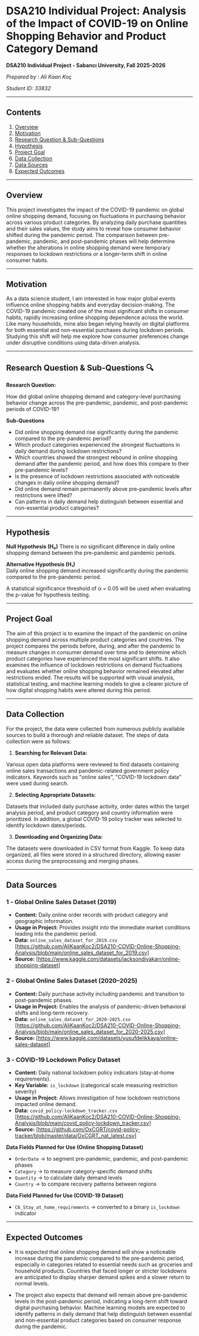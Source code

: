 # DSA210 Individual Project: Analysis of the Impact of COVID-19 on Online Shopping Behavior and Product Category Demand

**DSA210 Individual Project - Sabancı University, Fall 2025-2026**

*Prepared by : Ali Kaan Koç*

*Student ID: 33832*

---

## Contents
1. [Overview](#overview)
2. [Motivation](#motivation)
3. [Research Question & Sub-Questions](#research-question--sub-questions)
4. [Hypothesis](#hypothesis)
5. [Project Goal](#project-goal)
6. [Data Collection](#data-collection)
7. [Data Sources](#data-sources)
8. [Expected Outcomes](#expected-outcomes)
   
---

## Overview 
This project investigates the impact of the COVID-19 pandemic on global online shopping demand, focusing on fluctuations in purchasing behavior across various product categories. By analyzing daily purchase quantities and their sales values, the study aims to reveal how consumer behavior shifted during the pandemic period. The comparison between pre-pandemic, pandemic, and post-pandemic phases will help determine whether the alterations in online shopping demand were temporary responses to lockdown restrictions or a longer-term shift in online consumer habits.

---
## Motivation 

As a data science student, I am interested in how major global events influence online shopping habits and everyday decision-making. The COVID-19 pandemic created one of the most significant shifts in consumer habits, rapidly increasing online shopping dependence across the world. Like many households, mine also began relying heavily on digital platforms for both essential and non-essential purchases during lockdown periods.
Studying this shift will help me explore how consumer preferences change under disruptive conditions using data-driven analysis.

---
## Research Question & Sub-Questions 🔍

**Research Question:**

How did global online shopping demand and category-level purchasing behavior change across the pre-pandemic, pandemic, and post-pandemic periods of COVID-19?


**Sub-Questions**
- Did online shopping demand rise significantly during the pandemic compared to the pre-pandemic period?
- Which product categories experienced the strongest fluctuations in daily demand during lockdown restrictions?
- Which countries showed the strongest rebound in online shopping demand after the pandemic period, and how does this compare to their pre-pandemic levels?
- Is the presence of lockdown restrictions associated with noticeable changes in daily online shopping demand?
- Did online demand remain permanently above pre-pandemic levels after restrictions were lifted?
- Can patterns in daily demand help distinguish between essential and non-essential product categories?

---

## Hypothesis 

**Null Hypothesis (H₀)**
There is no significant difference in daily online shopping demand between the pre-pandemic and pandemic periods.

**Alternative Hypothesis (H₁)**  
Daily online shopping demand increased significantly during the pandemic compared to the pre-pandemic period.

A statistical significance threshold of α = 0.05 will be used when evaluating the p-value for hypothesis testing.

---

## Project Goal 
The aim of this project is to examine the impact of the pandemic on online shopping demand across multiple product categories and countries. The project compares the periods before, during, and after the pandemic to measure changes in consumer demand over time and to determine which product categories have experienced the most significant shifts. It also examines the influence of lockdown restrictions on demand fluctuations and evaluates whether online shopping behavior remained elevated after restrictions ended. The results will be supported with visual analysis, statistical testing, and machine learning models to give a clearer picture of how digital shopping habits were altered during this period.

---

## Data Collection 

For the project, the data were collected from numerous publicly available sources to build a thorough and reliable dataset. The steps of data collection were as follows:

1. **Searching for Relevant Data:**

Various open data platforms were reviewed to find datasets containing online sales transactions and pandemic-related government policy indicators. Keywords such as "online sales", "COVID-19 lockdown data" were used during search.

2. **Selecting Appropriate Datasets:**

Datasets that included daily purchase activity, order dates within the target analysis period, and product category and country information were prioritized. In addition, a global COVID-19 policy tracker was selected to identify lockdown dates/periods.

3. **Downloading and Organizing Data:**
   
The datasets were downloaded in CSV format from Kaggle. To keep data organized, all files were stored in a structured directory, allowing easier access during the preprocessing and merging phases.

---
## Data Sources 
### **1️ - Global Online Sales Dataset (2019)**
- **Content:** Daily online order records with product category and geographic information.
- **Usage in Project:** Provides insight into the immediate market conditions leading into the pandemic period.
- **Data:** `online_sales_dataset_for_2019.csv` [https://github.com/AliKaanKoc2/DSA210-COVID-Online-Shopping-Analysis/blob/main/online_sales_dataset_for_2019.csv]
- **Source:** [https://www.kaggle.com/datasets/jacksondivakarr/online-shopping-dataset]
  
### **2️ - Global Online Sales Dataset (2020–2025)**
- **Content:** Daily purchase activity including pandemic and transition to post-pandemic phases.
- **Usage in Project:** Enables the analysis of pandemic-driven behavioral shifts and long-term recovery.
- **Data:** `online_sales_dataset_for_2020-2025.csv` [https://github.com/AliKaanKoc2/DSA210-COVID-Online-Shopping-Analysis/blob/main/online_sales_dataset_for_2020-2025.csv]
- **Source:** [https://www.kaggle.com/datasets/yusufdelikkaya/online-sales-dataset]

### **3️ - COVID-19 Lockdown Policy Dataset**
- **Content:** Daily national lockdown policy indicators (stay-at-home requirements).
- **Key Variable:** `is_lockdown` (categorical scale measuring restriction severity)
- **Usage in Project:** Allows investigation of how lockdown restrictions impacted online demand.
- **Data:** `covid_policy-lockdown_tracker.csv` [https://github.com/AliKaanKoc2/DSA210-COVID-Online-Shopping-Analysis/blob/main/covid_policy-lockdown_tracker.csv]
- **Source:** [https://github.com/OxCGRT/covid-policy-tracker/blob/master/data/OxCGRT_nat_latest.csv]

**Data Fields Planned for Use (Online Shopping Dataset)**
- `OrderDate` → to segment pre-pandemic, pandemic, and post-pandemic phases
- `Category` → to measure category-specific demand shifts
- `Quantity` → to calculate daily demand levels
- `Country` → to compare recovery patterns between regions

**Data Field Planned for Use (COVID-19 Dataset)**
- `C6_Stay_at_home_requirements` → converted to a binary `is_lockdown` indicator

---
## Expected Outcomes 
- It is expected that online shopping demand will show a noticeable increase during the pandemic compared to the pre-pandemic period, especially in categories related to essential needs such as groceries and household products. Countries that faced longer or stricter lockdowns are anticipated to display sharper demand spikes and a slower return to normal levels.

- The project also expects that demand will remain above pre-pandemic levels in the post-pandemic period, indicating a long-term shift toward digital purchasing behavior. Machine learning models are expected to identify patterns in daily demand that help distinguish between essential and non-essential product categories based on consumer response during the pandemic.
